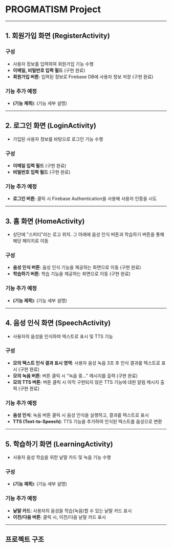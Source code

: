 # PROGMATISM Project

---

## **1. 회원가입 화면 (RegisterActivity)**

### 구성
- 사용자 정보를 입력하여 회원가입 기능 수행
- **이메일, 비밀번호 입력 필드** (구현 완료)
- **회원가입 버튼**: 입력된 정보로 Firebase DB에 사용자 정보 저장 (구현 완료)

### 기능 추가 예정
- **(기능 제목)**: (기능 세부 설명)

---

## **2. 로그인 화면 (LoginActivity)**
- 가입된 사용자 정보를 바탕으로 로그인 기능 수행

### 구성
- **이메일 입력 필드** (구현 완료)
- **비밀번호 입력 필드** (구현 완료)

### 기능 추가 예정
- **로그인 버튼**: 클릭 시 Firebase Authentication을 사용해 사용자 인증을 시도

---

## **3. 홈 화면 (HomeActivity)**
- 상단에 "스피티"라는 로고 위치. 그 아래에 음성 인식 버튼과 학습하기 버튼을 통해 해당 페이지로 이동

### 구성
- **음성 인식 버튼**: 음성 인식 기능을 제공하는 화면으로 이동 (구현 완료)
- **학습하기 버튼**: 학습 기능을 제공하는 화면으로 이동 (구현 완료)

### 기능 추가 예정
- **(기능 제목)**: (기능 세부 설명)

---

## **4. 음성 인식 화면 (SpeechActivity)**
- 사용자의 음성을 인식하여 텍스트로 표시 및 TTS 기능

### 구성
- **모의 텍스트 인식 결과 표시 영역**: 사용자 음성 녹음 3초 후 인식 결과를 텍스트로 표시 (구현 완료)
- **모의 녹음 버튼**: 버튼 클릭 시 "녹음 중..." 메시지를 출력 (구현 완료)
- **모의 TTS 버튼**: 버튼 클릭 시 아직 구현되지 않은 TTS 기능에 대한 알림 메시지 출력 (구현 완료)

### 기능 추가 예정
- **음성 인식**: 녹음 버튼 클릭 시 음성 인식을 실행하고, 결과를 텍스트로 표시
- **TTS (Text-to-Speech)**: TTS 기능을 추가하여 인식된 텍스트를 음성으로 변환

---

## **5. 학습하기 화면 (LearningActivity)**
- 사용자 음성 학습을 위한 낱말 카드 및 녹음 기능 수행

### 구성
- **(기능 제목)**: (기능 세부 설명)


### 기능 추가 예정
- **낱말 카드**: 사용자의 음성을 학습(녹음)할 수 있는 낱말 카드 표시
- **이전/다음 버튼**: 클릭 시, 이전/다음 낱말 카드 표시 

---

## **프로젝트 구조**

```bash
